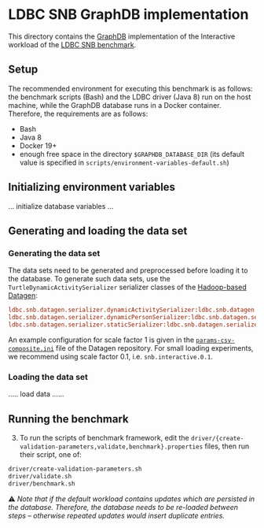# LDBC SNB GraphDB implementation

This directory contains the [GraphDB](https://www.ontotext.com/products/graphdb/) implementation of the Interactive workload of the [LDBC SNB benchmark](https://github.com/ldbc/ldbc_snb_docs).

## Setup

The recommended environment for executing this benchmark is as follows: the benchmark scripts (Bash) and the LDBC driver (Java 8) run on the host machine, while the GraphDB database runs in a Docker container. Therefore, the requirements are as follows:

* Bash
* Java 8
* Docker 19+
* enough free space in the directory `$GRAPHDB_DATABASE_DIR` (its default value is specified in  `scripts/environment-variables-default.sh`)

## Initializing environment variables

... initialize database variables ...

## Generating and loading the data set

### Generating the data set

The data sets need to be generated and preprocessed before loading it to the database. To generate such data sets, use the `TurtleDynamicActivitySerializer` serializer classes of the [Hadoop-based Datagen](https://github.com/ldbc/ldbc_snb_datagen_hadoop):

```ini
ldbc.snb.datagen.serializer.dynamicActivitySerializer:ldbc.snb.datagen.serializer.snb.turtle.TurtleDynamicActivitySerializer
ldbc.snb.datagen.serializer.dynamicPersonSerializer:ldbc.snb.datagen.serializer.snb.turtle.TurtleDynamicPersonSerializer
ldbc.snb.datagen.serializer.staticSerializer:ldbc.snb.datagen.serializer.snb.turtle.TurtleStaticSerializer
```

An example configuration for scale factor 1 is given in the [`params-csv-composite.ini`](https://github.com/ldbc/ldbc_snb_datagen_hadoop/blob/main/params-csv-composite.ini) file of the Datagen repository. For small loading experiments, we recommend using scale factor 0.1, i.e. `snb.interactive.0.1`.

### Loading the data set

..... load data ......

## Running the benchmark

3. To run the scripts of benchmark framework, edit the `driver/{create-validation-parameters,validate,benchmark}.properties` files, then run their script, one of:

```bash
driver/create-validation-parameters.sh
driver/validate.sh
driver/benchmark.sh
 ```

:warning: *Note that if the default workload contains updates which are persisted in the database. Therefore, the database needs to be re-loaded between steps – otherwise repeated updates would insert duplicate entries.*



